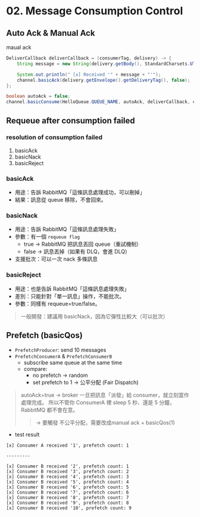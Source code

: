 # 02. Message Consumption Control

## Auto Ack & Manual Ack
maual ack
```java
DeliverCallback deliverCallback = (consumerTag, delivery) -> {
    String message = new String(delivery.getBody(), StandardCharsets.UTF_8);

    System.out.println(" [x] Received '" + message + "'");
    channel.basicAck(delivery.getEnvelope().getDeliveryTag(), false);
};

boolean autoAck = false;
channel.basicConsume(HelloQueue.QUEUE_NAME, autoAck, deliverCallback, consumerTag -> {});
```

## Requeue after consumption failed
### resolution of consumption failed
1. basicAck
2. basicNack
3. basicReject
### basicAck
- 用途：告訴 RabbitMQ「這條訊息處理成功，可以刪掉」
- 結果：訊息從 queue 移除，不會回來。

### basicNack
- 用途：告訴 RabbitMQ「這條訊息處理失敗」
- 參數：有一個 `requeue flag`
  - true → RabbitMQ 把訊息丟回 queue（重試機制）
  - false → 訊息丟掉（如果有 DLQ，會進 DLQ）
- 支援批次：可以一次 nack 多條訊息

### basicReject
- 用途：也是告訴 RabbitMQ「這條訊息處理失敗」
- 差別：只能針對「單一訊息」操作，不能批次。
- 參數：同樣有 requeue=true/false。 

>一般開發：建議用 basicNack，因為它彈性比較大（可以批次）


## Prefetch (basicQos)
- `PrefetchProducer`: send 10 messages
- `PrefetchConsumerA` & `PrefetchConsumerB`
  - subscribe same queue at the same time
  - compare:
    - no prefetch -> random
    - set prefetch to 1 -> 公平分配 (Fair Dispatch)
>autoAck=true → broker 一旦把訊息「派發」給 consumer，就立刻當作處理完成。
>所以不管你 ConsumerA 裡 sleep 5 秒、還是 5 分鐘，RabbitMQ 都不會在意。
>> -> 要觸發 不公平分配，需要改成manual ack + basicQos(1)

- test result
```text
[x] Consumer A received '1', prefetch count: 1

---------

[x] Consumer B received '2', prefetch count: 1
[x] Consumer B received '3', prefetch count: 2
[x] Consumer B received '4', prefetch count: 3
[x] Consumer B received '5', prefetch count: 4
[x] Consumer B received '6', prefetch count: 5
[x] Consumer B received '7', prefetch count: 6
[x] Consumer B received '8', prefetch count: 7
[x] Consumer B received '9', prefetch count: 8
[x] Consumer B received '10', prefetch count: 9
```
